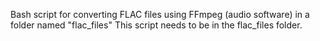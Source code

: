 Bash script for converting FLAC files using FFmpeg (audio software) in a folder named "flac_files"
This script needs to be in the flac_files folder.

